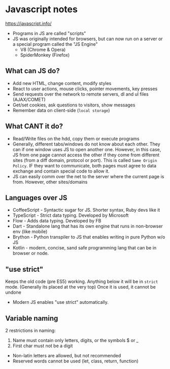 # Javascript notes
https://javascript.info/

* Programs in JS are called "scripts"
* JS was originally intended for browsers, but can now run on a server or
a special program called the "JS Engine"
  - V8 (Chrome & Opera)
  - SpiderMonkey (Firefox)


## What can JS do?
* Add new HTML, change content, modify styles
* React to user actions, mouse clicks, pointer movements, key presses
* Send requests over the network to remote servers, dl and ul files (AJAX/COMET)
* Get/set cookies, ask questions to visitors, show messages
* Remember data on client-side (`local storage`)

## What CANT it do?
* Read/Write files on the hdd, copy them or execute programs
* Generally, different tabs/windows do not know about each other. They can if one window uses JS to open another one. However, in this case, JS from one page cannot access the other if they come from different sites (from a diff domain, protocol or port).
This is called `Same Origin Policy`. IF they want to communicate, both pages must agree to data exchange and contain special code to allow it.
* JS can easily comm over the net to the server where the current page is from. However, other sites/domains 

## Languages over JS
* CoffeeScript - Syntactic sugar for JS. Shorter syntax, Ruby devs like it
* TypeScript - Strict data typing. Developed by Microsoft
* Flow - Adds data typing. Developed by FB
* Dart - Standalone lang that has its own engine that runs in non-browser env (like mobile)
* Brython - Python transpiler to JS that enables writing in pure Python w/o JS
* Kotlin - modern, concise, sand safe programming lang that can be in browser or node.


## "use strict"
Keeps the old code (pre ES5) working. Anything below it will be in `strict` mode. 
(Generally its placed at the very top)
Once it is used, it cannot be undone
- Modern JS enables "use strict" automatically.


## Variable naming
2 restrictions in naming:
1. Name must contain only letters, digits, or the symbols $ or _
2. First char must not be a digit
* Non-latin letters are allowed, but not recommended
* Reserved words cannot be used (let, class, return, function)

